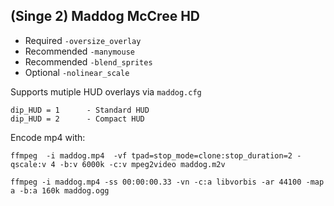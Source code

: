 ## (Singe 2) Maddog McCree  HD

* Required `-oversize_overlay`
* Recommended `-manymouse`
* Recommended `-blend_sprites`
* Optional `-nolinear_scale`

Supports mutiple HUD overlays via `maddog.cfg`

    dip_HUD = 1      - Standard HUD
    dip_HUD = 2      - Compact HUD


Encode mp4 with:


    ffmpeg  -i maddog.mp4  -vf tpad=stop_mode=clone:stop_duration=2 -qscale:v 4 -b:v 6000k -c:v mpeg2video maddog.m2v

    ffmpeg -i maddog.mp4 -ss 00:00:00.33 -vn -c:a libvorbis -ar 44100 -map a -b:a 160k maddog.ogg
